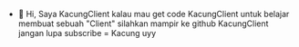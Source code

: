 - 👋 Hi, Saya KacungClient
kalau mau get code KacungClient untuk belajar membuat sebuah "Client" silahkan mampir ke github KacungClient
jangan lupa subscribe = Kacung uyy



<!---
KacungClientWebsite/KacungClientWebsite is a ✨ special ✨ repository becauseits `README.md` (this file) appears on your GitHub profile.
You can click the Preview link to 

